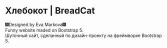 # Хлебокот | BreadCat
🎆Designed by Eva Markova🎆  
Funny website maded on Bootstrap 5.  
Шуточный сайт, сделанный по дизайн-проекту на фреймворке Bootstrap 5.  
